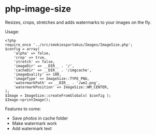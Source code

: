 php-image-size
==============

Resizes, crops, stretches and adds watermarks to your images on the fly.

Usage:

    <?php
    require_once '../src/smokiespartakus/Images/ImageSize.php';
    $config = array(
        'alpha' => false,
        'crop' => true,
        'stretch' => false,
        'imageDir' => __DIR__ . '/',
        'cacheDir' => __DIR__ . '/imgcache',
        'imageQuality' => 100,
        'imageType' => ImageSize::TYPE_PNG,
        'watermarkPath' => __DIR__ . '/wm2.png',
        'watermarkPosition' => ImageSize::WM_CENTER,
    );
    $Image = ImageSize::createFromGlobals( $config );
    $Image->printImage();

Features to come:
- Save photos in cache folder
- Make watermark work
- Add watermark text
